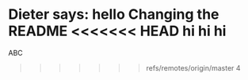 Dieter says: hello
Changing the README
<<<<<<< HEAD
hi hi hi
=======
ABC
>>>>>>> refs/remotes/origin/master
4